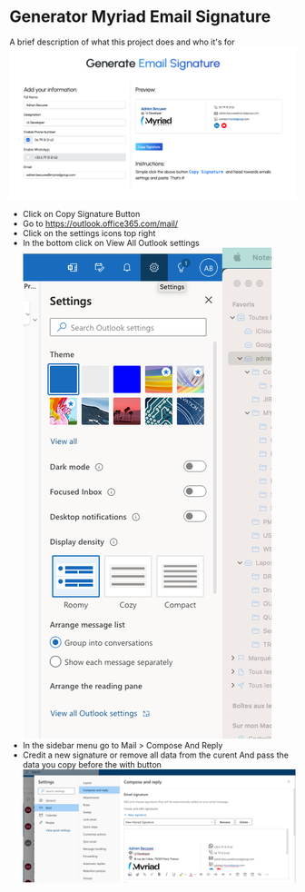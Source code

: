 # Generator Myriad Email Signature

A brief description of what this project does and who it's for
![paste_email_outlook](./screen/screen_generator.png)

- Click on Copy Signature Button
- Go to https://outlook.office365.com/mail/
- Click on the settings icons top right 
- In the bottom click on View All Outlook settings
![paste_email_outlook](./screen/settings_outlook.png)
- In the sidebar menu go to Mail > Compose And Reply
- Credit a new signature or remove all data from the curent And pass the data you copy before the with button
![paste_email_outlook](./screen/paste_email_outlook.png)
